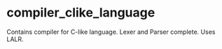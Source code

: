 # compiler_clike_language

Contains compiler for C-like language. Lexer and Parser complete. Uses LALR.
